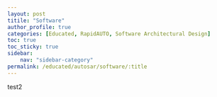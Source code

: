 ```yaml
---
layout: post
titile: "Software"
author_profile: true
categories: [Educated, RapidAUTO, Software Architectural Design]
toc: true
toc_sticky: true
sidebar:
    nav: "sidebar-category"
permalink: /educated/autosar/software/:title
---
```



test2